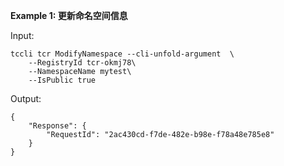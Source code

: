 **Example 1: 更新命名空间信息**



Input: 

```
tccli tcr ModifyNamespace --cli-unfold-argument  \
    --RegistryId tcr-okmj78\
    --NamespaceName mytest\
    --IsPublic true
```

Output: 
```
{
    "Response": {
        "RequestId": "2ac430cd-f7de-482e-b98e-f78a48e785e8"
    }
}
```

